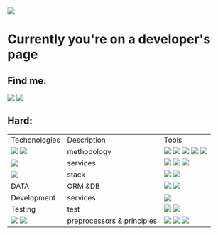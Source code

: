 [//]: # (</div>)

<img src="https://camo.githubusercontent.com/b6a43f20f9fa31e8f42f3a4334a6351fc90801332bd2e772f76282b8e6729253/68747470733a2f2f692e70696e696d672e636f6d2f6f726967696e616c732f63642f35392f64362f63643539643632366463383633393766653435303830653665396337303237642e676966"/>
<div>
<h1>Currently you're on a developer's page</h1>
<h2>Find me:</h2>
<div class = 'contacts'>
<a class = 'link' href="mailto:koltun.anatoly@gmail.com"><img src="https://camo.githubusercontent.com/37b34038e5aac2a9f4e3d3d12ebee4e368e9a015a56a239053dbc971297b3b28/68747470733a2f2f696d672e736869656c64732e696f2f62616467652f476d61696c2d3230323332413f7374796c653d666f722d7468652d6261646765266c6f676f3d676d61696c"/></a>
         <a class ='link' href="https://t.me/AnatolyKoltun"><img src="https://camo.githubusercontent.com/73306202b5d479eec5a440b2061c3c7ab537ef603522d0ec467ada03be98ffe0/68747470733a2f2f696d672e736869656c64732e696f2f62616467652f54656c656772616d2d3230323332413f7374796c653d666f722d7468652d6261646765266c6f676f3d74656c656772616d"/></a>
</div>
<h2>Hard:</h2>
</div>
<div class ='table'>
<table class="iksweb">
	<tbody>
		<tr>
			<td>Techonologies</td>
			<td>Description</td>
			<td>Tools</td>
		</tr>
		<tr>
			<td><img src = 'https://camo.githubusercontent.com/98b1ccd26dea8388b4edb81ff70e96dad6e96bfef05304431597f1f0534b6bb0/68747470733a2f2f696d672e736869656c64732e696f2f62616467652f4a6176615363726970742d3230323332413f7374796c653d666f722d7468652d6261646765266c6f676f3d6a617661736372697074'/>
         <img src = 'https://camo.githubusercontent.com/fddeaae4219a73ca17d948401f950d907216ac9a6cf7f8f709b0793760833436/68747470733a2f2f696d672e736869656c64732e696f2f62616467652f547970655363726970742d3230323332413f7374796c653d666f722d7468652d6261646765266c6f676f3d74797065736372697074'/>
         </td>
			<td>methodology</td>
			<td>
         <img src = 'https://camo.githubusercontent.com/2851abbf703e74018b79f5aed0bc74b985abb6759e5c0b587d2132badbbb3cd9/68747470733a2f2f696d672e736869656c64732e696f2f62616467652f6d76632d3230323332413f7374796c653d666f722d7468652d6261646765'/>
         <img src = 'https://camo.githubusercontent.com/008778ded13a0538f78500e25c786f94b1d9b998bd83dd154c76f7b4c28e8206/68747470733a2f2f696d672e736869656c64732e696f2f62616467652f646f6d2d3230323332413f7374796c653d666f722d7468652d6261646765'/>
         <img src = 'https://camo.githubusercontent.com/0822e57e173f373b12c028b7dc4dbdf707ba13c50bb58b0883ebf6c5376b0513/68747470733a2f2f696d672e736869656c64732e696f2f62616467652f616a61782d3230323332413f7374796c653d666f722d7468652d6261646765'/>
         <img src = 'https://camo.githubusercontent.com/d50d1234104dd7508e91eacdbf763a85a4c1e95ae487f4d42d49850f292f0aea/68747470733a2f2f696d672e736869656c64732e696f2f62616467652f736f6c69642d3230323332413f7374796c653d666f722d7468652d6261646765'/>
         <img src = 'https://camo.githubusercontent.com/1721d249f7afa91f62fd78a16b7fb8d8b1420075b5800c88847fba3224f1218e/68747470733a2f2f696d672e736869656c64732e696f2f62616467652f6f6f702d3230323332413f7374796c653d666f722d7468652d6261646765'/>
         </td>
		</tr>
		<tr>
			<td>
         <img src = 'https://camo.githubusercontent.com/4564aa5a220b5ac882e4872ae4f5c82bcfb02d495d29c2952b214ef1c5189f96/68747470733a2f2f696d672e736869656c64732e696f2f62616467652f52656163742d3230323332413f7374796c653d666f722d7468652d6261646765266c6f676f3d7265616374'/>
         </td>
			<td>services</td>
			<td>
         <img src = 'https://camo.githubusercontent.com/3ea221eddc49d9089d7c7633de319b249df33d21441f44ebf878cbd2db6564bc/68747470733a2f2f696d672e736869656c64732e696f2f62616467652f52656163745f526f757465722d3230323332413f7374796c653d666f722d7468652d6261646765266c6f676f3d72656163742d726f75746572'/>
         <img src = 'https://camo.githubusercontent.com/deceecdfeeeb3aad06d0315e5172eee4aad6298e01197b400dc76b7c1aa36bd5/68747470733a2f2f696d672e736869656c64732e696f2f62616467652f52656475782d3230323332413f7374796c653d666f722d7468652d6261646765266c6f676f3d7265647578266c6f676f436f6c6f723d373734394244'/>
         <img src = 'https://camo.githubusercontent.com/37e8e50181c8957759cb4948d0c8380bbb4a811ebd89c11b303638cd79b90380/68747470733a2f2f696d672e736869656c64732e696f2f62616467652f526561637451756572792d3230323332413f7374796c653d666f722d7468652d6261646765266c6f676f3d72656163747175657279'/>
         </td>
		</tr>
		<tr>
			<td><img src = 'https://camo.githubusercontent.com/5cd3e59ac216c9e4ad247da1c95ba81a80887950c8fd75719dd8218e998ffc20/68747470733a2f2f696d672e736869656c64732e696f2f62616467652f6e6f64652e6a732d3230323332413f7374796c653d666f722d7468652d6261646765266c6f676f3d6e6f64652e6a73'/></td>
			<td>stack</td>
			<td>
         <img src = 'https://camo.githubusercontent.com/ec8f7fe5312e42a010ab5e6160d502768d2e69d8bf2e73c01c9bac5d08603886/68747470733a2f2f696d672e736869656c64732e696f2f62616467652f657870726573732e6a732d3230323332413f7374796c653d666f722d7468652d6261646765266c6f676f3d65787072657373'/>
         <img src = 'https://camo.githubusercontent.com/b5be4ef63362aaf5b3f33b38490029e67f1558f8b3e32c2c7b5ca2897524d54d/68747470733a2f2f696d672e736869656c64732e696f2f62616467652f6e706d2d3230323332413f7374796c653d666f722d7468652d6261646765266c6f676f3d6e706d'/>
         </td>
		</tr>
		<tr>
			<td>DATA</td>
			<td>ORM &DB</td>
			<td>
         <img src = 'https://camo.githubusercontent.com/51b52c95d6de45a58b33836639a8c45d89ae5cdc7285d1e642e85249d12b100e/68747470733a2f2f696d672e736869656c64732e696f2f62616467652f706f737467726573716c2d3230323332413f7374796c653d666f722d7468652d6261646765266c6f676f3d706f737467726573716c'/>
         <img src = 'https://camo.githubusercontent.com/1c6f2ac71a3317cb093516314e5eba88c23365cdce83509d93e14e5e62a68d13/68747470733a2f2f696d672e736869656c64732e696f2f62616467652f53657175656c697a652d3230323332413f7374796c653d666f722d7468652d6261646765266c6f676f3d53657175656c697a65'/>
         </td>
		</tr>
		<tr>
			<td>Development</td>
			<td>services</td>
			<td>
         <img src = 'https://camo.githubusercontent.com/9f15e3c7eb97baef05b9413ba1fe006c363b54613bed792db4afeda004215b7a/68747470733a2f2f696d672e736869656c64732e696f2f62616467652f6769746875622d3230323332413f7374796c653d666f722d7468652d6261646765266c6f676f3d676974687562'/>
         </td>
		</tr>
		<tr>
			<td>Testing</td>
			<td>test</td>
			<td>
         <img src = 'https://camo.githubusercontent.com/2d0f38402ebcafb1a2ce75430c2dfc07e11109e74c1ea9789b9e65704bd6ab52/68747470733a2f2f696d672e736869656c64732e696f2f62616467652f2d6a6573742d3230323332413f7374796c653d666f722d7468652d6261646765266c6f676f3d6a657374266c6f676f436f6c6f723d62726f776e'/>
         <img src = 'https://camo.githubusercontent.com/d2e8a2d3cadc631807b1c465aacf42318c3e12a635dd676820baec391a1ca166/68747470733a2f2f696d672e736869656c64732e696f2f62616467652f65736c696e742d3230323332413f7374796c653d666f722d7468652d6261646765266c6f676f3d65736c696e74266c6f676f436f6c6f723d374337434541'/>
         </td>
		</tr>
		<tr>
			<td>
         <img src = 'https://camo.githubusercontent.com/71fbeb9efa081636bb96901fcf5aff61cc3a87618542d97633821234be236aaf/68747470733a2f2f696d672e736869656c64732e696f2f62616467652f48544d4c352d3230323332413f7374796c653d666f722d7468652d6261646765266c6f676f3d68746d6c35'/>
         <img src = 'https://camo.githubusercontent.com/b09f90f4395655f1dbaa6f58dd075a8500e8a2996acd8c1c9e8ced198bb67a7b/68747470733a2f2f696d672e736869656c64732e696f2f62616467652f435353332d3230323332413f7374796c653d666f722d7468652d6261646765266c6f676f3d63737333266c6f676f436f6c6f723d333639414436'/>
         </td>
			<td>preprocessors & principles</td>
			<td>
         <img src = 'https://camo.githubusercontent.com/f084d77100cd5f51abc6d57bfaddac6acf1ab2ddf180b1965a8de7e92fad74a1/68747470733a2f2f696d672e736869656c64732e696f2f62616467652f536173732d3230323332413f7374796c653d666f722d7468652d6261646765266c6f676f3d73617373'/>
         <img src = 'https://camo.githubusercontent.com/839d0bb1a1cb6f67762a61b58bf9e62e4f2e9a1846780ef4c4b86651b118352d/68747470733a2f2f696d672e736869656c64732e696f2f62616467652f426f6f7473747261702d3230323332413f7374796c653d666f722d7468652d6261646765266c6f676f3d626f6f747374726170'/>
         <img src = 'https://camo.githubusercontent.com/c96d430d97c428de419ed447ebd32635b2faaf2e76a27426f928f894fee4be41/68747470733a2f2f696d672e736869656c64732e696f2f62616467652f6669676d612d3230323332413f7374796c653d666f722d7468652d6261646765266c6f676f3d6669676d61'/>
         </td>
		</tr>
	</tbody>
</table>
</div>
